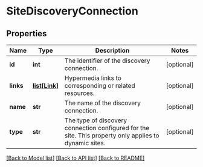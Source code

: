 # SiteDiscoveryConnection

## Properties
Name | Type | Description | Notes
------------ | ------------- | ------------- | -------------
**id** | **int** | The identifier of the discovery connection. | [optional] 
**links** | [**list[Link]**](Link.md) | Hypermedia links to corresponding or related resources. | [optional] 
**name** | **str** | The name of the discovery connection. | [optional] 
**type** | **str** | The type of discovery connection configured for the site. This property only applies to dynamic sites. | [optional] 

[[Back to Model list]](../README.md#documentation-for-models) [[Back to API list]](../README.md#documentation-for-api-endpoints) [[Back to README]](../README.md)


